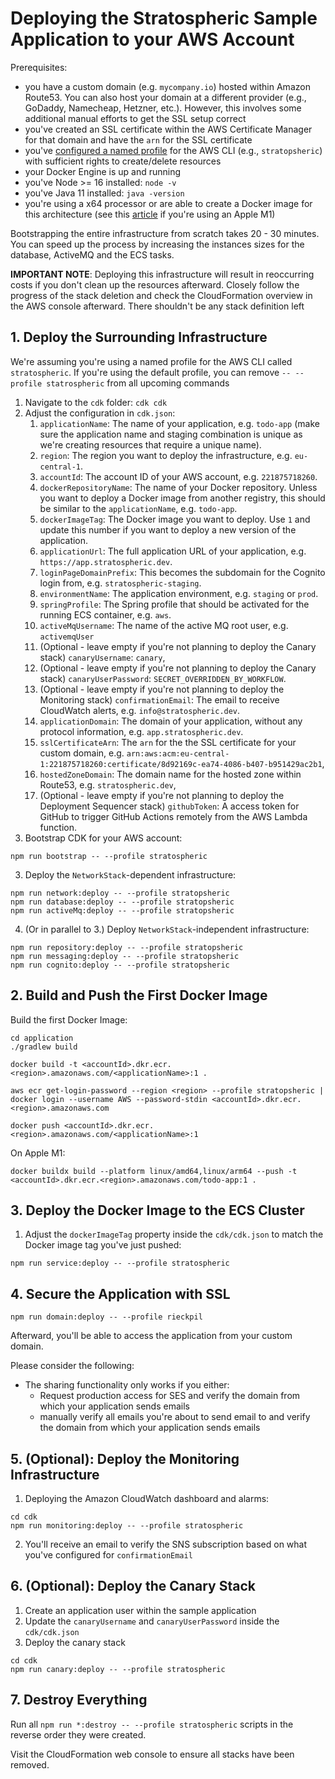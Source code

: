 # Deploying the Stratospheric Sample Application to your AWS Account

Prerequisites:

- you have a custom domain (e.g. `mycompany.io`) hosted within Amazon Route53. You can also host your domain at a different provider (e.g., GoDaddy, Namecheap, Hetzner, etc.). However, this involves some additional manual efforts to get the SSL setup correct
- you've created an SSL certificate within the AWS Certificate Manager for that domain and have the `arn` for the SSL certificate
- you've [configured a named profile](https://docs.aws.amazon.com/cli/latest/userguide/cli-configure-profiles.html) for the AWS CLI (e.g., `stratopsheric`) with sufficient rights to create/delete resources
- your Docker Engine is up and running
- you've Node >= 16 installed: `node -v`
- you've Java 11 installed: `java -version`
- you're using a x64 processor or are able to create a Docker image for this architecture (see this [article](https://blog.jaimyn.dev/how-to-build-multi-architecture-docker-images-on-an-m1-mac/) if you're using an Apple M1)

Bootstrapping the entire infrastructure from scratch takes 20 - 30 minutes. You can speed up the process by increasing the instances sizes for the database, ActiveMQ and the ECS tasks.

**IMPORTANT NOTE**: Deploying this infrastructure will result in reoccurring costs if you don't clean up the resources afterward. Closely follow the progress of the stack deletion and check the CloudFormation overview in the AWS console afterward. There shouldn't be any stack definition left

## 1. Deploy the Surrounding Infrastructure

We're assuming you're using a named profile for the AWS CLI called `stratospheric`. If you're using the default profile, you can remove `-- --profile statrospheric` from all upcoming commands

1. Navigate to the `cdk` folder: `cdk cdk`
2. Adjust the configuration in `cdk.json`:
   1. `applicationName`: The name of your application, e.g. `todo-app` (make sure the application name and staging combination is unique as we're creating resources that require a unique name).
   2. `region`: The region you want to deploy the infrastructure, e.g. `eu-central-1`.
   3. `accountId`: The account ID of your AWS account, e.g. `221875718260`.
   4. `dockerRepositoryName`: The name of your Docker repository. Unless you want to deploy a Docker image from another registry, this should be similar to the `applicationName`, e.g. `todo-app`.
   5. `dockerImageTag`: The Docker image you want to deploy. Use `1` and update this number if you want to deploy a new version of the application.
   6. `applicationUrl`: The full application URL of your application, e.g. `https://app.stratospheric.dev`.
   7. `loginPageDomainPrefix`: This becomes the subdomain for the Cognito login from, e.g. `stratospheric-staging`.
   8. `environmentName`: The application environment, e.g. `staging` or `prod`.
   9. `springProfile`: The Spring profile that should be activated for the running ECS container, e.g. `aws`.
   10. `activeMqUsername`: The name of the active MQ root user, e.g. `activemqUser`
   11. (Optional - leave empty if you're not planning to deploy the Canary stack) `canaryUsername`: `canary`,
   12. (Optional - leave empty if you're not planning to deploy the Canary stack) `canaryUserPassword`: `SECRET_OVERRIDDEN_BY_WORKFLOW`.
   13. (Optional - leave empty if you're not planning to deploy the Monitoring stack) `confirmationEmail`: The email to receive CloudWatch alerts, e.g. `info@stratospheric.dev`.
   14. `applicationDomain`: The domain of your application, without any protocol information, e.g. `app.stratospheric.dev`.
   15. `sslCertificateArn`: The `arn` for the the SSL certificate for your custom domain, e.g. `arn:aws:acm:eu-central-1:221875718260:certificate/8d92169c-ea74-4086-b407-b951429ac2b1`,
   16. `hostedZoneDomain`: The domain name for the hosted zone within Route53, e.g. `stratospheric.dev`,
   17. (Optional - leave empty if you're not planning to deploy the Deployment Sequencer stack) `githubToken`: A access token for GitHub to trigger GitHub Actions remotely from the AWS Lambda function.
3. Bootstrap CDK for your AWS account:

```
npm run bootstrap -- --profile stratospheric
```

3. Deploy the `NetworkStack`-dependent infrastructure:

```
npm run network:deploy -- --profile stratopsheric
npm run database:deploy -- --profile stratopsheric
npm run activeMq:deploy -- --profile stratopsheric
```

4. (Or in parallel to 3.) Deploy `NetworkStack`-independent infrastructure:

```
npm run repository:deploy -- --profile stratopsheric
npm run messaging:deploy -- --profile stratopsheric
npm run cognito:deploy -- --profile stratopsheric
```

## 2. Build and Push the First Docker Image

Build the first Docker Image:

```
cd application
./gradlew build

docker build -t <accountId>.dkr.ecr.<region>.amazonaws.com/<applicationName>:1 .

aws ecr get-login-password --region <region> --profile stratopsheric | docker login --username AWS --password-stdin <accountId>.dkr.ecr.<region>.amazonaws.com

docker push <accountId>.dkr.ecr.<region>.amazonaws.com/<applicationName>:1
```

On Apple M1:

```shell
docker buildx build --platform linux/amd64,linux/arm64 --push -t <accountId>.dkr.ecr.<region>.amazonaws.com/todo-app:1 .
```

## 3. Deploy the Docker Image to the ECS Cluster

1. Adjust the `dockerImageTag` property inside the `cdk/cdk.json` to match the Docker image tag you've just pushed:

```shell
npm run service:deploy -- --profile stratospheric
```

## 4. Secure the Application with SSL

```
npm run domain:deploy -- --profile rieckpil
```

Afterward, you'll be able to access the application from your custom domain.

Please consider the following:
- The sharing functionality only works if you either:
  - Request production access for SES and verify the domain from which your application sends emails
  - manually verify all emails you're about to send email to and verify the domain from which your application sends emails

## 5. (Optional): Deploy the Monitoring Infrastructure

1. Deploying the Amazon CloudWatch dashboard and alarms:

```
cd cdk
npm run monitoring:deploy -- --profile stratospheric
```

2. You'll receive an email to verify the SNS subscription based on what you've configured for `confirmationEmail`

## 6. (Optional): Deploy the Canary Stack

1. Create an application user within the sample application
2. Update the `canaryUsername` and `canaryUserPassword` inside the `cdk/cdk.json`
3. Deploy the canary stack

```
cd cdk
npm run canary:deploy -- --profile stratospheric
```

## 7. Destroy Everything

Run all `npm run *:destroy -- --profile stratospheric` scripts in the reverse order they were created.

Visit the CloudFormation web console to ensure all stacks have been removed.
